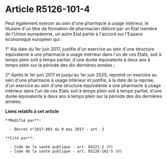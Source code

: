 # Article R5126-101-4

Peut également exercer au sein d'une pharmacie à usage intérieur, le titulaire d'un titre de formation de pharmacien délivré
par un Etat membre de l'Union européenne, un autre Etat partie à l'accord sur l'Espace économique européen qui :

1° Ala date du 1er juin 2017, justifie d'un exercice au sein d'une structure équivalente à une pharmacie à usage intérieur
dans l'un de ces Etats, soit à temps plein soit à temps partiel, d'une durée équivalente à deux ans à temps plein sur la
période des dix dernières années ;

2° Après le 1er juin 2017 et jusqu'au 1er juin 2025, reprend un exercice au sein d'une pharmacie à usage intérieur et
justifie, à la date de la reprise, d'un exercice au sein d'une structure équivalente à une pharmacie à usage intérieur dans
l'un de ces Etats soit à temps plein soit à temps partiel, d'une durée équivalente à deux ans à temps plein sur la période
des dix dernières années.

**Liens relatifs à cet article**

	**Modifié par**:

	  - Décret n°2017-883 du 9 mai 2017 - art. 3

	**Cité par**:

	  - Code de la santé publique - art. D4221-2 (V)
	  - Code de la santé publique - art. R5126-101-5 (V)
